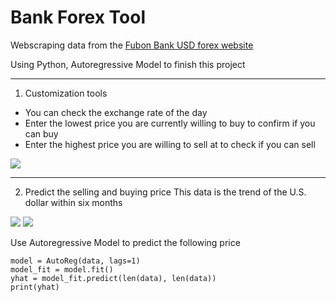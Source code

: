 # Bank Forex Tool

Webscraping data from the [Fubon Bank USD forex website](https://www.fubon.com/banking/personal/deposit/exchange_rate/exchange_rate_tw_photo.htm?urlParameter=1D&currency=USD)

Using Python, Autoregressive Model to finish this project

---
1. Customization tools
* You can check the exchange rate of the day
* Enter the lowest price you are currently willing to buy to confirm if you can buy
* Enter the highest price you are willing to sell at to check if you can sell

![](https://i.imgur.com/o9qhxJt.png)

---
2. Predict the selling and buying price
This data is the trend of the U.S. dollar within six months

![](https://i.imgur.com/PXmcYBS.png)
![](https://i.imgur.com/JYMzQnc.png)

Use Autoregressive Model to predict the following price
```
model = AutoReg(data, lags=1)
model_fit = model.fit()
yhat = model_fit.predict(len(data), len(data))
print(yhat)
```

